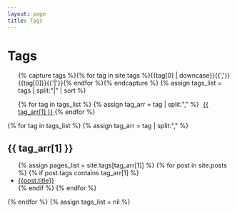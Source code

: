```yaml
---
layout: page
title: Tags
---
```


<script src="{{ site.baseurl }}/js/index.js"></script>


# Tags
<ul>
  {% capture tags %}{% for tag in site.tags %}{{tag[0] | downcase}}{{','}}{{tag[0]}}{{'|'}}{% endfor %}{% endcapture %}
  {% assign tags_list = tags | split:"|" | sort %}


  {% for tag in tags_list %}
    {% assign tag_arr = tag | split:"," %}
    <a href="#{{ tag_arr[1] }}" class='label label-primary glyph-label'>
      <span class='glyphicon glyphicon-tags' style='padding-right: 5px; white-space: nowrap;'></span>
      {{ tag_arr[1] }}
    </a>
  {% endfor %}
</ul>


{% for tag in tags_list %}
  {% assign tag_arr = tag | split:"," %}
  <h2 class='tag-header' id="{{ tag_arr[1] }}">{{ tag_arr[1] }}</h2>
  <ul>
    {% assign pages_list = site.tags[tag_arr[1]] %}
    {% for post in site.posts %}
      {% if post.tags contains tag_arr[1] %}
        <li><a href="{{post.url}}">{{post.title}}</a></li>
      {% endif %}
    {% endfor %}
  </ul>
{% endfor %}
{% assign tags_list = nil %}

